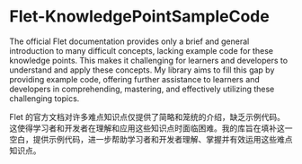 # Flet-KnowledgePointSampleCode

The official Flet documentation provides only a brief and general introduction to many difficult concepts, lacking example code for these knowledge points. This makes it challenging for learners and developers to understand and apply these concepts. My library aims to fill this gap by providing example code, offering further assistance to learners and developers in comprehending, mastering, and effectively utilizing these challenging topics.

Flet 的官方文档对许多难点知识点仅提供了简略和笼统的介绍，缺乏示例代码。这使得学习者和开发者在理解和应用这些知识点时面临困难。我的库旨在填补这一空白，提供示例代码，进一步帮助学习者和开发者理解、掌握并有效运用这些难点知识点。
